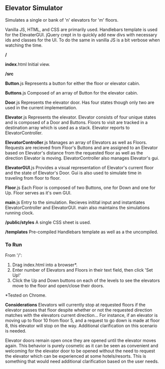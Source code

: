 ## Elevator Simulator ##

Simulates a single or bank of 'n' elevators for 'm' floors.

Vanilla JS, HTML, and CSS are primarily used.  Handlebars template is used for the ElevaterGUI.  jQuery crept in to quickly add new divs with necessary ids and classes for the UI.  To do the same in vanilla JS is a bit verbose when watching the time. 

**/**

**index**.html
Initial view.

**/src**

**Button**.js
Represents a button for either the floor or elevator cabin.

**Buttons**.js
Composed of an array of Button for the elevator cabin. 

**Door**.js
Represents the elevator door.  Has four states though only two are used in the current implementation. 

**Elevator**.js
Represents the elevator.  Elevator consists of four unique states and is composed of a Door and Buttons.  Floors to visit are tracked in a destination array which is used as a stack.  Elevator reports to ElevatorController.

**ElevatorController**.js
Manages an array of Elevators as well as Floors.  Requests are recieved from Floor's Buttons and are assigned to an Elevator based on Elevator's distance from the requested floor as well as the direction Elevator is moving.  ElevatorController also manages Elevator's gui.

**ElevatorGUI**.js
Provides a visual representation of Elevator's current floor and the state of Elevator's Door.  Gui is also used to simulate time in traveling from floor to floor.

**Floor**.js
Each Floor is composed of two Buttons, one for Down and one for Up.  Floor serves as it's own GUI.

**main**.js
Entry to the simulation.  Recieves initital input and instantiates ElevatorController and ElevatorGUI.  main also maintains the simulations running clock.

**/public/styles**
A single CSS sheet is used. 

**/templates**
Pre-compiled Handlebars template as well as a the uncompiled. 

### To Run ###
From '/': 

1.  Drag index.html into a browser*.
2.  Enter number of Elevators and Floors in their text field, then click 'Set Up!'
3.  Click the Up and Down buttons on each of the levels to see the elevators move to the floor and open/close their doors.

*Tested on Chrome.


**Considerations**
Elevators will currently stop at requested floors if the elevator passes that floor despite whether or not the requested direction matches with the elevators current direction...  For instance, if an elevator is moving up to floor 10 from floor 5, and a request to go down is made at floor 8, this elevator will stop on the way.  Additional clarification on this scenario is needed.

Elevator doors remain open once they are opened until the elevator moves again.  This behavior is purely cosmetic as it can be seen as convenient and welcoming for the elevator door to be opened without the need to request the elevator which can be experienced at some hotels/resorts.  This is something that would need additional clarification based on the user needs. 

